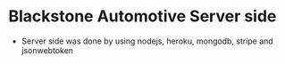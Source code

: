# Blackstone Automotive Server side
- Server side was done by using nodejs, heroku, mongodb, stripe and jsonwebtoken
